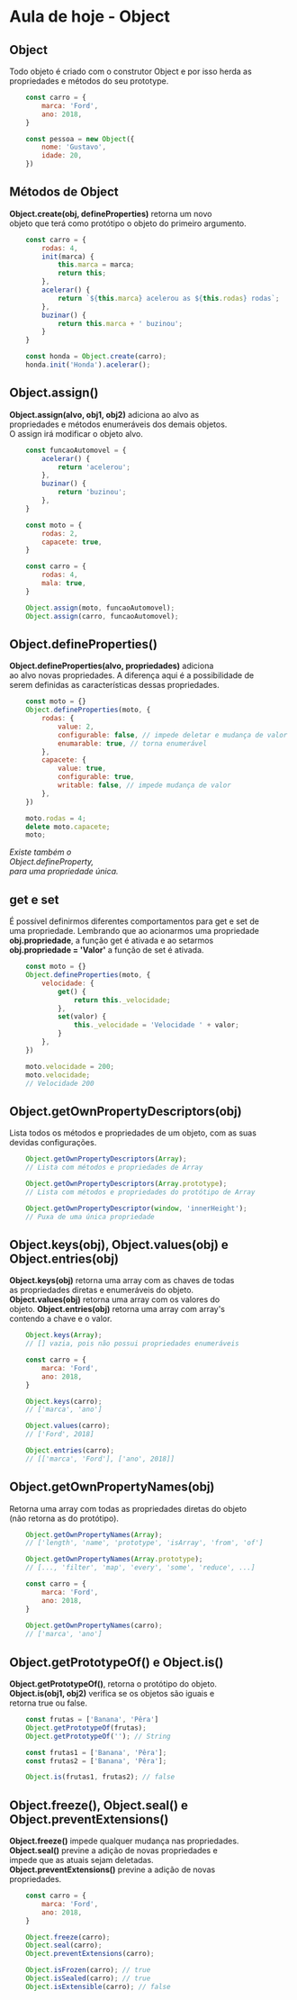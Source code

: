 # Aula de hoje - Object

## Object

Todo objeto é criado com o construtor Object e por isso herda as <br>
propriedades e métodos do seu prototype.

```js
    const carro = {
        marca: 'Ford',
        ano: 2018,
    }

    const pessoa = new Object({
        nome: 'Gustavo',
        idade: 20,
    })
```

## Métodos de Object

**Object.create(obj, defineProperties)** retorna um novo <br>
objeto que terá como protótipo o objeto do primeiro argumento.

```js
    const carro = {
        rodas: 4,
        init(marca) {
            this.marca = marca;
            return this;
        },
        acelerar() {
            return `${this.marca} acelerou as ${this.rodas} rodas`;
        },
        buzinar() {
            return this.marca + ' buzinou';
        }
    }

    const honda = Object.create(carro);
    honda.init('Honda').acelerar();
```

## Object.assign()

**Object.assign(alvo, obj1, obj2)** adiciona ao alvo as <br>
propriedades e métodos enumeráveis dos demais objetos. <br>
O assign irá modificar o objeto alvo.

```js
    const funcaoAutomovel = {
        acelerar() {
            return 'acelerou';
        },
        buzinar() {
            return 'buzinou';
        },
    }

    const moto = {
        rodas: 2,
        capacete: true,
    }

    const carro = {
        rodas: 4,
        mala: true,
    }

    Object.assign(moto, funcaoAutomovel);
    Object.assign(carro, funcaoAutomovel);
```

## Object.defineProperties()

**Object.defineProperties(alvo, propriedades)** adiciona <br>
ao alvo novas propriedades. A diferença aqui é a possibilidade de <br>
serem definidas as características dessas propriedades.

```js
    const moto = {}
    Object.defineProperties(moto, {
        rodas: {
            value: 2,
            configurable: false, // impede deletar e mudança de valor
            enumarable: true, // torna enumerável
        },
        capacete: {
            value: true,
            configurable: true,
            writable: false, // impede mudança de valor
        },
    })

    moto.rodas = 4;
    delete moto.capacete;
    moto;
```

*Existe também o* <br>
*Object.defineProperty,* <br>
*para uma propriedade única.*

## get e set

É possível definirmos diferentes comportamentos para get e set de <br>
uma propriedade. Lembrando que ao acionarmos uma propriedade <br>
**obj.propriedade**, a função get é ativada e ao setarmos <br>
**obj.propriedade = 'Valor'** a função de set é ativada.

```js
    const moto = {}
    Object.defineProperties(moto, {
        velocidade: {
            get() {
                return this._velocidade;
            },
            set(valor) {
                this._velocidade = 'Velocidade ' + valor;
            }
        },
    })

    moto.velocidade = 200;
    moto.velocidade;
    // Velocidade 200
```

## Object.getOwnPropertyDescriptors(obj)

Lista todos os métodos e propriedades de um objeto, com as suas <br>
devidas configurações.

```js
    Object.getOwnPropertyDescriptors(Array);
    // Lista com métodos e propriedades de Array

    Object.getOwnPropertyDescriptors(Array.prototype);
    // Lista com métodos e propriedades do protótipo de Array

    Object.getOwnPropertyDescriptor(window, 'innerHeight');
    // Puxa de uma única propriedade
```

## Object.keys(obj), Object.values(obj) e Object.entries(obj)

**Object.keys(obj)** retorna uma array com as chaves de todas <br>
as propriedades diretas e enumeráveis do objeto. <br>
**Object.values(obj)** retorna uma array com os valores do <br>
objeto. **Object.entries(obj)** retorna uma array com array's <br>
contendo a chave e o valor.

```js
    Object.keys(Array);
    // [] vazia, pois não possui propriedades enumeráveis

    const carro = {
        marca: 'Ford',
        ano: 2018,
    }

    Object.keys(carro);
    // ['marca', 'ano']

    Object.values(carro);
    // ['Ford', 2018]

    Object.entries(carro);
    // [['marca', 'Ford'], ['ano', 2018]]
```

## Object.getOwnPropertyNames(obj)

Retorna uma array com todas as propriedades diretas do objeto <br>
(não retorna as do protótipo).

```js
    Object.getOwnPropertyNames(Array);
    // ['length', 'name', 'prototype', 'isArray', 'from', 'of']

    Object.getOwnPropertyNames(Array.prototype);
    // [..., 'filter', 'map', 'every', 'some', 'reduce', ...]

    const carro = {
        marca: 'Ford',
        ano: 2018,
    }
    
    Object.getOwnPropertyNames(carro);
    // ['marca', 'ano']
```

## Object.getPrototypeOf() e Object.is()

**Object.getPrototypeOf()**, retorna o protótipo do objeto. <br>
**Object.is(obj1, obj2)** verifica se os objetos são iguais e <br>
retorna true ou false.

```js
    const frutas = ['Banana', 'Pêra']
    Object.getPrototypeOf(frutas);
    Object.getPrototypeOf(''); // String

    const frutas1 = ['Banana', 'Pêra'];
    const frutas2 = ['Banana', 'Pêra'];

    Object.is(frutas1, frutas2); // false
```

## Object.freeze(), Object.seal() e Object.preventExtensions()

**Object.freeze()** impede qualquer mudança nas propriedades. <br>
**Object.seal()** previne a adição de novas propriedades e <br>
impede que as atuais sejam deletadas. <br>
**Object.preventExtensions()** previne a adição de novas <br>
propriedades.

```js
    const carro = {
        marca: 'Ford',
        ano: 2018,
    }

    Object.freeze(carro);
    Object.seal(carro);
    Object.preventExtensions(carro);

    Object.isFrozen(carro); // true
    Object.isSealed(carro); // true
    Object.isExtensible(carro); // false
```